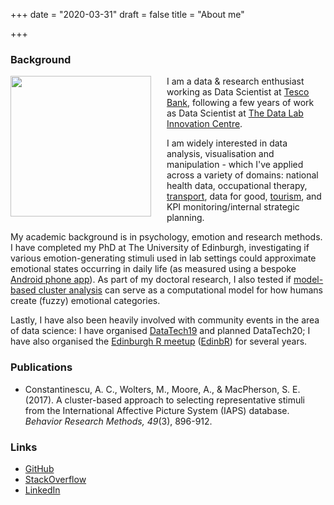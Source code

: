 +++
date = "2020-03-31"
draft = false
title = "About me"

+++


### Background

<img src="https://www.thedatalab.com/_assets/images/uploads/Caterina.png" width="225" style="float: left; margin-right: 25px;" />I am a data & research enthusiast working as Data Scientist at [Tesco Bank](https://www.tescobank.com/), following a few years of work as Data Scientist at [The Data Lab Innovation Centre](https://www.thedatalab.com/). 

I am widely interested in data analysis, visualisation and manipulation - which I've applied across a variety of domains: national health data, occupational therapy, [transport](http://edinbr.org/edinbr/2018/06/15/may-meeting-extra-ShinyAppCode.html), data for good, [tourism](https://www.meetup.com/Newcastle-Upon-Tyne-Data-Science-Meetup/events/257156380/), and KPI monitoring/internal strategic planning. 

My academic background is in psychology, emotion and research methods. I have completed my PhD at The University of Edinburgh, investigating if various emotion-generating stimuli used in lab settings could approximate emotional states occurring in daily life (as measured using a bespoke [Android phone app](https://github.com/CaterinaC/Android_App)). As part of my doctoral research, I also tested if [model-based cluster analysis](https://cran.r-project.org/web/packages/mclust/vignettes/mclust.html) can serve as a computational model for how humans create (fuzzy) emotional categories. 

Lastly, I have also been heavily involved with community events in the area of data science: I have organised [DataTech19](https://www.datafest.global/data-tech) and planned DataTech20; I have also organised the [Edinburgh R meetup](https://www.meetup.com/EdinbR/) ([EdinbR](http://edinbr.org/)) for several years.




<!--Check out my posts [here](../author/caterina/). -->


### Publications

* Constantinescu, A. C., Wolters, M., Moore, A., & MacPherson, S. E. (2017). A cluster-based approach to selecting representative stimuli from the International Affective Picture System (IAPS) database. _Behavior Research Methods, 49_(3), 896-912.


### Links

* [GitHub](https://github.com/CaterinaC)
* [StackOverflow](https://stackoverflow.com/users/4709730/lexconstantine)
* [LinkedIn](https://www.linkedin.com/in/alexandra-caterina-constantinescu-8168355a/)